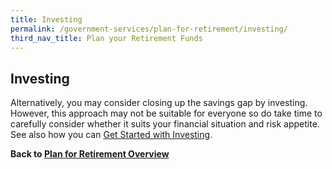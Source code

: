 ```yaml
---
title: Investing
permalink: /government-services/plan-for-retirement/investing/
third_nav_title: Plan your Retirement Funds
---
```


## Investing

Alternatively, you may consider closing up the savings gap by investing. However, this approach may not be suitable for everyone so do take time to carefully consider whether it suits your financial situation and risk appetite. See also how you can <a href="https://www.moneysense.gov.sg/starter-packs/get-started-with-investing" target="_blank">Get Started with Investing</a>.

**Back to [Plan for Retirement Overview](/government-services/plan-for-retirement/overview/)**

